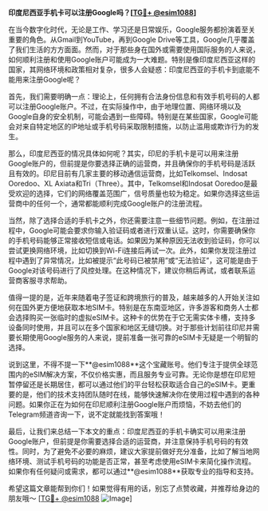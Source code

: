 **印度尼西亚手机卡可以注册Google吗？[[TG💪+ @esim1088](https://t.me/s/esim1088)]**

在当今数字化时代，无论是工作、学习还是日常娱乐，Google服务都扮演着至关重要的角色。从Gmail到YouTube，再到Google Drive等工具，Google几乎覆盖了我们生活的方方面面。然而，对于那些身在国外或需要使用国际服务的人来说，如何顺利注册和使用Google账户可能成为一大难题。特别是像印度尼西亚这样的国家，其网络环境和政策相对复杂，很多人会疑惑：印度尼西亚的手机卡到底能不能用来注册Google呢？

首先，我们需要明确一点：理论上，任何拥有合法身份信息和有效手机号码的人都可以注册Google账户。不过，在实际操作中，由于地理位置、网络环境以及Google自身的安全机制，可能会遇到一些障碍。特别是在某些国家，Google可能会对来自特定地区的IP地址或手机号码采取限制措施，以防止滥用或欺诈行为的发生。

那么，印度尼西亚的情况具体如何呢？其实，印尼的手机卡是可以用来注册Google账户的，但前提是你要选择正确的运营商，并且确保你的手机号码是活跃且有效的。印尼目前有几家主要的移动通信运营商，比如Telkomsel、Indosat Ooredoo、XL Axiata和Tri（Three）。其中，Telkomsel和Indosat Ooredoo是最受欢迎的选择，它们的网络覆盖范围广，信号质量也较为稳定。如果你选择这些运营商中的任何一个，通常都能顺利完成Google账户的注册流程。

当然，除了选择合适的手机卡之外，你还需要注意一些细节问题。例如，在注册过程中，Google可能会要求你输入验证码或者进行双重认证。这时，你需要确保你的手机号码能够正常接收短信或电话。如果因为某种原因无法收到验证码，你可以尝试更换网络环境，比如切换到Wi-Fi连接后再试一次。此外，如果你发现注册过程中遇到了异常情况，比如被提示“此号码已被禁用”或“无法验证”，这可能是由于Google对该号码进行了风控处理。在这种情况下，建议你稍后再试，或者联系运营商客服寻求帮助。

值得一提的是，近年来随着电子签证和跨境旅行的普及，越来越多的人开始关注如何在国外更方便地获取本地SIM卡。特别是在东南亚地区，许多游客和商务人士都会选择购买一张临时的虚拟eSIM卡。这种卡的优势在于它无需实体卡槽，支持多设备同时使用，并且可以在多个国家和地区无缝切换。对于那些计划前往印尼并需要长期使用Google服务的人来说，提前准备一张可靠的eSIM卡无疑是一个明智的选择。

说到这里，不得不提一下**@esim1088**这个宝藏账号。他们专注于提供全球范围内的eSIM解决方案，不仅价格实惠，而且服务专业可靠。无论你是想在印尼短暂停留还是长期居住，都可以通过他们的平台轻松获取适合自己的eSIM卡。更重要的是，他们的技术支持团队随时在线，能够快速解决你在使用过程中遇到的各种问题。如果你正在为如何在印尼顺利注册Google账户而烦恼，不妨去他们的Telegram频道咨询一下，说不定就能找到答案哦！

最后，让我们来总结一下本文的重点：印度尼西亚的手机卡确实可以用来注册Google账户，但前提是你需要选择合适的运营商，并注意保持手机号码的有效性。同时，为了避免不必要的麻烦，建议大家提前做好充分准备，比如了解当地网络环境、测试手机号码的功能是否正常，甚至考虑使用eSIM卡来简化操作流程。如果你有任何疑问或需求，都可以通过**@esim1088**获取专业的指导和支持。

希望这篇文章能帮到你们！如果觉得有用的话，别忘了点赞收藏，并推荐给身边的朋友哦～ [[TG💪+ @esim1088](https://t.me/s/esim1088) ![Image](https://i.postimg.cc/4NQfJmqS/Snipaste-2025-05-13-00-14-12.png)]